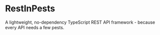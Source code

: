 # RestInPests
A lightweight, no-dependency TypeScript REST API framework - because every API needs a few pests.
